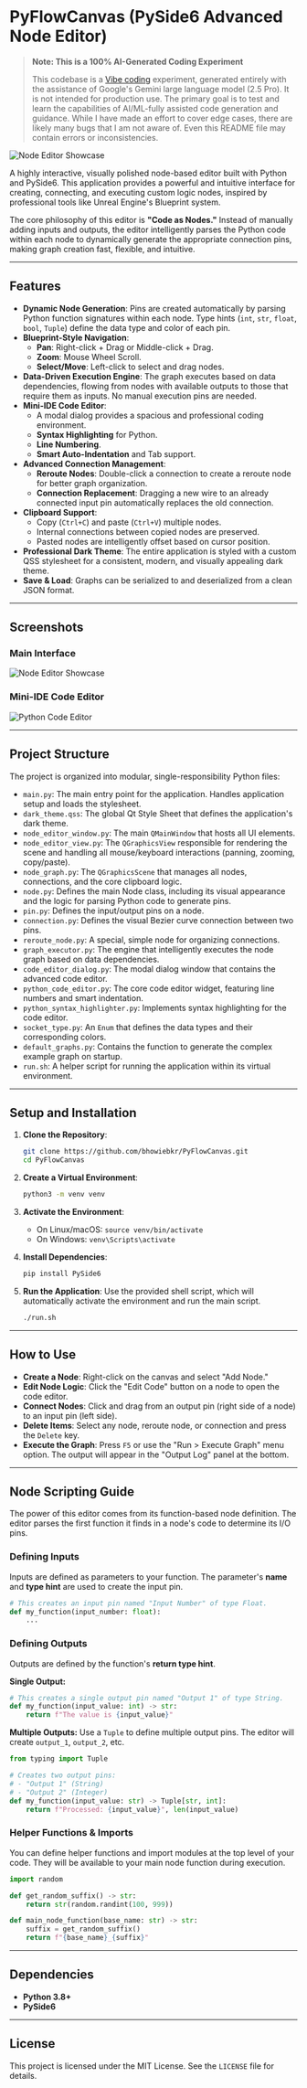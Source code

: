 # PyFlowCanvas (PySide6 Advanced Node Editor)

> **Note: This is a 100% AI-Generated Coding Experiment**
>
> This codebase is a [Vibe coding](https://en.wikipedia.org/wiki/Vibe_coding) experiment, generated entirely with the assistance of Google's Gemini large language model (2.5 Pro). It is not intended for production use. The primary goal is to test and learn the capabilities of AI/ML-fully assisted code generation and guidance. While I have made an effort to cover edge cases, there are likely many bugs that I am not aware of. Even this README file may contain errors or inconsistencies.


![Node Editor Showcase](images/gui.png)

A highly interactive, visually polished node-based editor built with Python and PySide6. This application provides a powerful and intuitive interface for creating, connecting, and executing custom logic nodes, inspired by professional tools like Unreal Engine's Blueprint system.

The core philosophy of this editor is **"Code as Nodes."** Instead of manually adding inputs and outputs, the editor intelligently parses the Python code within each node to dynamically generate the appropriate connection pins, making graph creation fast, flexible, and intuitive.

---

## Features

* **Dynamic Node Generation**: Pins are created automatically by parsing Python function signatures within each node. Type hints (`int`, `str`, `float`, `bool`, `Tuple`) define the data type and color of each pin.
* **Blueprint-Style Navigation**:
    * **Pan**: Right-click + Drag or Middle-click + Drag.
    * **Zoom**: Mouse Wheel Scroll.
    * **Select/Move**: Left-click to select and drag nodes.
* **Data-Driven Execution Engine**: The graph executes based on data dependencies, flowing from nodes with available outputs to those that require them as inputs. No manual execution pins are needed.
* **Mini-IDE Code Editor**:
    * A modal dialog provides a spacious and professional coding environment.
    * **Syntax Highlighting** for Python.
    * **Line Numbering**.
    * **Smart Auto-Indentation** and Tab support.
* **Advanced Connection Management**:
    * **Reroute Nodes**: Double-click a connection to create a reroute node for better graph organization.
    * **Connection Replacement**: Dragging a new wire to an already connected input pin automatically replaces the old connection.
* **Clipboard Support**:
    * Copy (`Ctrl+C`) and paste (`Ctrl+V`) multiple nodes.
    * Internal connections between copied nodes are preserved.
    * Pasted nodes are intelligently offset based on cursor position.
* **Professional Dark Theme**: The entire application is styled with a custom QSS stylesheet for a consistent, modern, and visually appealing dark theme.
* **Save & Load**: Graphs can be serialized to and deserialized from a clean JSON format.

---

## Screenshots

### Main Interface
![Node Editor Showcase](images/text_adventure_graph.png)

### Mini-IDE Code Editor
![Python Code Editor](images/python_editor.png)

---

## Project Structure

The project is organized into modular, single-responsibility Python files:

* `main.py`: The main entry point for the application. Handles application setup and loads the stylesheet.
* `dark_theme.qss`: The global Qt Style Sheet that defines the application's dark theme.
* `node_editor_window.py`: The main `QMainWindow` that hosts all UI elements.
* `node_editor_view.py`: The `QGraphicsView` responsible for rendering the scene and handling all mouse/keyboard interactions (panning, zooming, copy/paste).
* `node_graph.py`: The `QGraphicsScene` that manages all nodes, connections, and the core clipboard logic.
* `node.py`: Defines the main Node class, including its visual appearance and the logic for parsing Python code to generate pins.
* `pin.py`: Defines the input/output pins on a node.
* `connection.py`: Defines the visual Bezier curve connection between two pins.
* `reroute_node.py`: A special, simple node for organizing connections.
* `graph_executor.py`: The engine that intelligently executes the node graph based on data dependencies.
* `code_editor_dialog.py`: The modal dialog window that contains the advanced code editor.
* `python_code_editor.py`: The core code editor widget, featuring line numbers and smart indentation.
* `python_syntax_highlighter.py`: Implements syntax highlighting for the code editor.
* `socket_type.py`: An `Enum` that defines the data types and their corresponding colors.
* `default_graphs.py`: Contains the function to generate the complex example graph on startup.
* `run.sh`: A helper script for running the application within its virtual environment.

---

## Setup and Installation

1.  **Clone the Repository**:
    ```bash
    git clone https://github.com/bhowiebkr/PyFlowCanvas.git
    cd PyFlowCanvas
    ```

2.  **Create a Virtual Environment**:
    ```bash
    python3 -m venv venv
    ```

3.  **Activate the Environment**:
    * On Linux/macOS: `source venv/bin/activate`
    * On Windows: `venv\Scripts\activate`

4.  **Install Dependencies**:
    ```bash
    pip install PySide6
    ```

5.  **Run the Application**:
    Use the provided shell script, which will automatically activate the environment and run the main script.
    ```bash
    ./run.sh
    ```

---

## How to Use

* **Create a Node**: Right-click on the canvas and select "Add Node."
* **Edit Node Logic**: Click the "Edit Code" button on a node to open the code editor.
* **Connect Nodes**: Click and drag from an output pin (right side of a node) to an input pin (left side).
* **Delete Items**: Select any node, reroute node, or connection and press the `Delete` key.
* **Execute the Graph**: Press `F5` or use the "Run > Execute Graph" menu option. The output will appear in the "Output Log" panel at the bottom.

---

## Node Scripting Guide

The power of this editor comes from its function-based node definition. The editor parses the first function it finds in a node's code to determine its I/O pins.

### Defining Inputs
Inputs are defined as parameters to your function. The parameter's **name** and **type hint** are used to create the input pin.

```python
# This creates an input pin named "Input Number" of type Float.
def my_function(input_number: float):
    ...
```

### Defining Outputs
Outputs are defined by the function's **return type hint**.

**Single Output:**
```python
# This creates a single output pin named "Output 1" of type String.
def my_function(input_value: int) -> str:
    return f"The value is {input_value}"
```

**Multiple Outputs:**
Use a `Tuple` to define multiple output pins. The editor will create `output_1`, `output_2`, etc.

```python
from typing import Tuple

# Creates two output pins:
# - "Output 1" (String)
# - "Output 2" (Integer)
def my_function(input_value: str) -> Tuple[str, int]:
    return f"Processed: {input_value}", len(input_value)
```

### Helper Functions & Imports
You can define helper functions and import modules at the top level of your code. They will be available to your main node function during execution.

```python
import random

def get_random_suffix() -> str:
    return str(random.randint(100, 999))

def main_node_function(base_name: str) -> str:
    suffix = get_random_suffix()
    return f"{base_name}_{suffix}"
```

---

## Dependencies

* **Python 3.8+**
* **PySide6**

---

## License

This project is licensed under the MIT License. See the `LICENSE` file for details.
